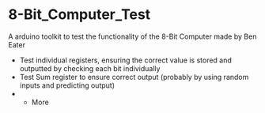 # 8-Bit_Computer_Test

A arduino toolkit to test the functionality of the 8-Bit Computer made by Ben Eater

* Test individual registers, ensuring the correct value is stored and outputted by checking each bit individually 
* Test Sum register to ensure correct output (probably by using random inputs and predicting output)
* + More